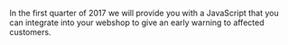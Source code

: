 In the first quarter of 2017 we will provide you with a JavaScript that you can integrate into your webshop to give an early warning to affected customers.

